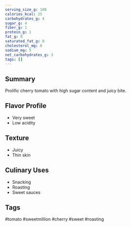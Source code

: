 ```yaml
---
serving_size_g: 100
calories_kcal: 25
carbohydrates_g: 4
sugar_g: 4
fiber_g: 1
protein_g: 1
fat_g: 0
saturated_fat_g: 0
cholesterol_mg: 0
sodium_mg: 5
net_carbohydrates_g: 3
tags: []
---
```

## Summary
Prolific cherry tomato with high sugar content and juicy bite.

## Flavor Profile
- Very sweet
- Low acidity

## Texture
- Juicy
- Thin skin

## Culinary Uses
- Snacking
- Roasting
- Sweet sauces

## Tags
#tomato #sweetmillion #cherry #sweet #roasting